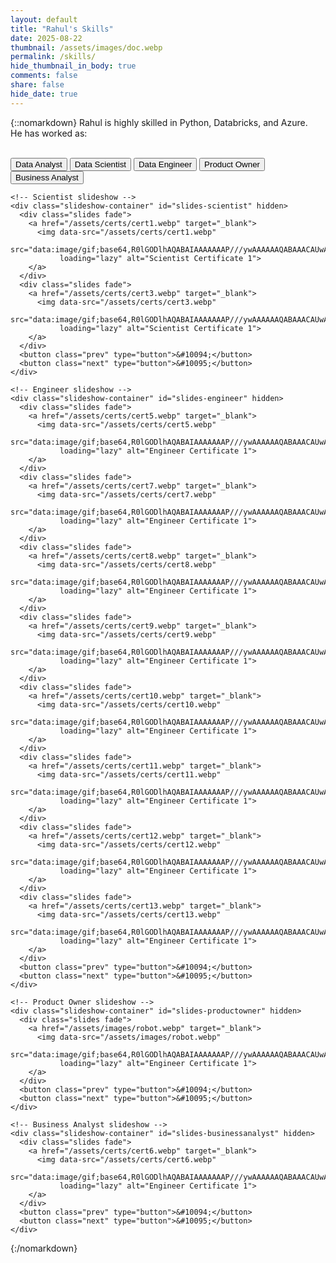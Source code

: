```yaml
---
layout: default
title: "Rahul's Skills"
date: 2025-08-22
thumbnail: /assets/images/doc.webp
permalink: /skills/
hide_thumbnail_in_body: true
comments: false
share: false
hide_date: true
---
```


{::nomarkdown}
<span id="role-summary" class="role-summary" aria-live="polite">
  Rahul is highly skilled in Python, Databricks, and Azure.
</span>
<br/>
He has worked as:
<br/><br/>

<div class="role-gallery">
  <nav class="role-menu" aria-label="Choose a role">
    <button class="role-btn active" data-role="analyst" aria-current="page">Data Analyst</button>
    <button class="role-btn" data-role="scientist">Data Scientist</button>
    <button class="role-btn" data-role="engineer">Data Engineer</button>
    <button class="role-btn" data-role="productowner">Product Owner</button>
    <button class="role-btn" data-role="businessanalyst">Business Analyst</button>
  </nav>

  <section class="role-slideshows">
    <!-- Analyst slideshow -->
    <div class="slideshow-container" id="slides-analyst" hidden>
      <div class="slides fade">
        <a href="/assets/certs/cert2.webp" target="_blank">
          <img data-src="/assets/certs/cert2.webp"
               src="data:image/gif;base64,R0lGODlhAQABAIAAAAAAAP///ywAAAAAAQABAAACAUwAOw==" 
               loading="lazy" alt="Analyst Certificate 1">
        </a>
      </div>
      <div class="slides fade">
        <a href="/assets/certs/cert4.webp" target="_blank">
          <img data-src="/assets/certs/cert4.webp"
               src="data:image/gif;base64,R0lGODlhAQABAIAAAAAAAP///ywAAAAAAQABAAACAUwAOw==" 
               loading="lazy" alt="Analyst Certificate 2">
        </a>
      </div>
      <button class="prev" type="button">&#10094;</button>
      <button class="next" type="button">&#10095;</button>
    </div>

    <!-- Scientist slideshow -->
    <div class="slideshow-container" id="slides-scientist" hidden>
      <div class="slides fade">
        <a href="/assets/certs/cert1.webp" target="_blank">
          <img data-src="/assets/certs/cert1.webp"
               src="data:image/gif;base64,R0lGODlhAQABAIAAAAAAAP///ywAAAAAAQABAAACAUwAOw==" 
               loading="lazy" alt="Scientist Certificate 1">
        </a>
      </div>
      <div class="slides fade">
        <a href="/assets/certs/cert3.webp" target="_blank">
          <img data-src="/assets/certs/cert3.webp"
               src="data:image/gif;base64,R0lGODlhAQABAIAAAAAAAP///ywAAAAAAQABAAACAUwAOw==" 
               loading="lazy" alt="Scientist Certificate 1">
        </a>
      </div>
      <button class="prev" type="button">&#10094;</button>
      <button class="next" type="button">&#10095;</button>
    </div>

    <!-- Engineer slideshow -->
    <div class="slideshow-container" id="slides-engineer" hidden>
      <div class="slides fade">
        <a href="/assets/certs/cert5.webp" target="_blank">
          <img data-src="/assets/certs/cert5.webp"
               src="data:image/gif;base64,R0lGODlhAQABAIAAAAAAAP///ywAAAAAAQABAAACAUwAOw==" 
               loading="lazy" alt="Engineer Certificate 1">
        </a>
      </div>
      <div class="slides fade">
        <a href="/assets/certs/cert7.webp" target="_blank">
          <img data-src="/assets/certs/cert7.webp"
               src="data:image/gif;base64,R0lGODlhAQABAIAAAAAAAP///ywAAAAAAQABAAACAUwAOw==" 
               loading="lazy" alt="Engineer Certificate 1">
        </a>
      </div>
      <div class="slides fade">
        <a href="/assets/certs/cert8.webp" target="_blank">
          <img data-src="/assets/certs/cert8.webp"
               src="data:image/gif;base64,R0lGODlhAQABAIAAAAAAAP///ywAAAAAAQABAAACAUwAOw==" 
               loading="lazy" alt="Engineer Certificate 1">
        </a>
      </div>  
      <div class="slides fade">
        <a href="/assets/certs/cert9.webp" target="_blank">
          <img data-src="/assets/certs/cert9.webp"
               src="data:image/gif;base64,R0lGODlhAQABAIAAAAAAAP///ywAAAAAAQABAAACAUwAOw==" 
               loading="lazy" alt="Engineer Certificate 1">
        </a>
      </div>  
      <div class="slides fade">
        <a href="/assets/certs/cert10.webp" target="_blank">
          <img data-src="/assets/certs/cert10.webp"
               src="data:image/gif;base64,R0lGODlhAQABAIAAAAAAAP///ywAAAAAAQABAAACAUwAOw==" 
               loading="lazy" alt="Engineer Certificate 1">
        </a>
      </div>  
      <div class="slides fade">
        <a href="/assets/certs/cert11.webp" target="_blank">
          <img data-src="/assets/certs/cert11.webp"
               src="data:image/gif;base64,R0lGODlhAQABAIAAAAAAAP///ywAAAAAAQABAAACAUwAOw==" 
               loading="lazy" alt="Engineer Certificate 1">
        </a>
      </div>  
      <div class="slides fade">
        <a href="/assets/certs/cert12.webp" target="_blank">
          <img data-src="/assets/certs/cert12.webp"
               src="data:image/gif;base64,R0lGODlhAQABAIAAAAAAAP///ywAAAAAAQABAAACAUwAOw==" 
               loading="lazy" alt="Engineer Certificate 1">
        </a>
      </div>  
      <div class="slides fade">
        <a href="/assets/certs/cert13.webp" target="_blank">
          <img data-src="/assets/certs/cert13.webp"
               src="data:image/gif;base64,R0lGODlhAQABAIAAAAAAAP///ywAAAAAAQABAAACAUwAOw==" 
               loading="lazy" alt="Engineer Certificate 1">
        </a>
      </div>        
      <button class="prev" type="button">&#10094;</button>
      <button class="next" type="button">&#10095;</button>
    </div>

    <!-- Product Owner slideshow -->
    <div class="slideshow-container" id="slides-productowner" hidden>
      <div class="slides fade">
        <a href="/assets/images/robot.webp" target="_blank">
          <img data-src="/assets/images/robot.webp"
               src="data:image/gif;base64,R0lGODlhAQABAIAAAAAAAP///ywAAAAAAQABAAACAUwAOw==" 
               loading="lazy" alt="Engineer Certificate 1">
        </a>
      </div>
      <button class="prev" type="button">&#10094;</button>
      <button class="next" type="button">&#10095;</button>
    </div>

    <!-- Business Analyst slideshow -->
    <div class="slideshow-container" id="slides-businessanalyst" hidden>
      <div class="slides fade">
        <a href="/assets/certs/cert6.webp" target="_blank">
          <img data-src="/assets/certs/cert6.webp"
               src="data:image/gif;base64,R0lGODlhAQABAIAAAAAAAP///ywAAAAAAQABAAACAUwAOw==" 
               loading="lazy" alt="Engineer Certificate 1">
        </a>
      </div>
      <button class="prev" type="button">&#10094;</button>
      <button class="next" type="button">&#10095;</button>
    </div>
  </section>
</div>

<script>
  // --- Role → summary text ---
  const ROLE_SUMMARIES = {
    analyst:
      "Rahul is highly skilled in Python, SQL, Databricks, and Azure—turning data into clear, actionable insights.",
    scientist:
      "Rahul is highly skilled in Python, Databricks, Azure ML, and MLflow—building and evaluating robust machine-learning models.",
    engineer:
      "Rahul is highly skilled in Databricks, PySpark, Azure Data Factory, and Delta Lake—designing reliable, scalable data pipelines.",
    productowner:
      "Rahul is highly skilled in roadmap planning, stakeholder alignment, and metrics—prioritizing data products that move the needle.",
    businessanalyst:
      "Rahul is highly skilled in requirements discovery, process mapping, SQL, and dashboards—bridging business questions to data answers."
  };

  const summaryEl = document.getElementById("role-summary");
  
  function createSlideshow(container){
    const slides = container.getElementsByClassName("slides");
    const prev = container.querySelector(".prev");
    const next = container.querySelector(".next");

    let i = 0, timer = null, started = false;

    function lazyLoad(){
      container.querySelectorAll("img[data-src]").forEach(img=>{
        if (!img.dataset.loaded){
          img.addEventListener("error", ()=>console.warn("Image failed:", img.dataset.src), {once:true});
          img.src = img.dataset.src;
          img.dataset.loaded = "1";
        }
      });
    }
    function show(n){
      for (let k=0;k<slides.length;k++) slides[k].style.display = "none";
      if (typeof n === "number") i = n; else i++;
      if (i >= slides.length) i = 0;
      if (i < 0) i = slides.length - 1;
      slides[i].style.display = "block";
      clearTimeout(timer);
      timer = setTimeout(show, 3000);
    }
    function start(){
      if (started) return;
      started = true;
      lazyLoad();
      show(0);
    }
    function stop(){
      clearTimeout(timer);
      started = false;
    }

    prev?.addEventListener("click", ()=>{ if(!started) start(); show(i-1); });
    next?.addEventListener("click", ()=>{ if(!started) start(); show(i+1); });

    return { start, stop, container };
  }

  const controllers = {
    analyst:   createSlideshow(document.getElementById("slides-analyst")),
    scientist: createSlideshow(document.getElementById("slides-scientist")),
    engineer:  createSlideshow(document.getElementById("slides-engineer")),
    productowner:  createSlideshow(document.getElementById("slides-productowner")),
    businessanalyst:  createSlideshow(document.getElementById("slides-businessanalyst")),
  };

  function activateRole(role){
    document.querySelectorAll(".role-btn").forEach(btn=>{
      btn.classList.toggle("active", btn.dataset.role === role);
      btn.setAttribute("aria-current", btn.dataset.role === role ? "page" : "false");
    });

    // ✨ Update the dynamic summary text
    if (summaryEl) {
      summaryEl.textContent = ROLE_SUMMARIES[role] || "Rahul is highly skilled in Python, Databricks, and Azure.";
      if (window.runWordIconizer) window.runWordIconizer(summaryEl);
    }
    
    Object.entries(controllers).forEach(([key, ctrl])=>{
      ctrl.container.hidden = true;
      ctrl.stop();
    });
    const chosen = controllers[role];
    if (chosen){
      chosen.container.hidden = false;
      chosen.start();
    }
  }

  document.querySelectorAll(".role-btn").forEach(btn=>{
    btn.addEventListener("click", ()=> activateRole(btn.dataset.role));
  });

  // Default view
  activateRole("analyst");
</script>



{:/nomarkdown}
